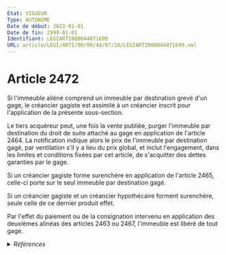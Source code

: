 ```yaml
---
État: VIGUEUR
Type: AUTONOME
Date de début: 2022-01-01
Date de fin: 2999-01-01
Identifiant: LEGIARTI000044071699
URL: article/LEGI/ARTI/00/00/44/07/16/LEGIARTI000044071699.xml
---
```


<h1>Article 2472</h1>

Si l'immeuble aliéné comprend un immeuble par destination grevé d'un gage, le
créancier gagiste est assimilé à un créancier inscrit pour l'application de la
présente sous-section.<br />

Le tiers acquéreur peut, une fois la vente publiée, purger l'immeuble par
destination du droit de suite attaché au gage en application de l'article 2464.
La notification indique alors le prix de l'immeuble par destination gagé, par
ventilation s'il y a lieu du prix global, et inclut l'engagement, dans les
limites et conditions fixées par cet article, de s'acquitter des dettes
garanties par le gage.<br />

Si un créancier gagiste forme surenchère en application de l'article 2465,
celle-ci porte sur le seul immeuble par destination gagé.<br />

Si un créancier gagiste et un créancier hypothécaire forment surenchère, seule
celle de ce dernier produit effet.<br />

Par l'effet du paiement ou de la consignation intervenu en application des
deuxièmes alinéas des articles 2463 ou 2467, l'immeuble est libéré de tout gage.


<details>
  <summary><em>Références</em></summary>

  <h2>Articles faisant référence à l'article</h2>
  
  <ul>
    <li>
      <a href="https://legal.tricoteuses.fr//redirection/LEGIARTI000044071744?vers=git&vers=legifrance">Code civil - article 2464 AUTONOME VIGUEUR, en vigueur depuis le 2022-01-01</a> CITATION cible
    </li>
    <li>
      <a href="https://legal.tricoteuses.fr//redirection/LEGIARTI000006450208?vers=git&vers=legifrance">Code civil - article 2463 AUTONOME MODIFIE, en vigueur du 2006-03-24 au 2007-02-21</a> CITATION cible
    </li>
    <li>
      <a href="https://legal.tricoteuses.fr//redirection/LEGIARTI000044071750?vers=git&vers=legifrance">Code civil - article 2463 AUTONOME VIGUEUR, en vigueur depuis le 2022-01-01</a> CITATION cible
    </li>
    <li>
      <a href="https://legal.tricoteuses.fr//redirection/LEGIARTI000006450224?vers=git&vers=legifrance">Code civil - article 2464 AUTONOME MODIFIE, en vigueur du 2007-02-21 au 2022-01-01</a> CITATION cible
    </li>
    <li>
      <a href="https://legal.tricoteuses.fr//redirection/LEGIARTI000006450223?vers=git&vers=legifrance">Code civil - article 2464 AUTONOME MODIFIE, en vigueur du 2007-01-01 au 2007-02-21</a> CITATION cible
    </li>
    <li>
      <a href="https://legal.tricoteuses.fr//redirection/LEGIARTI000006450234?vers=git&vers=legifrance">Code civil - article 2465 AUTONOME MODIFIE, en vigueur du 2006-03-24 au 2007-02-21</a> CITATION cible
    </li>
    <li>
      <a href="https://legal.tricoteuses.fr//redirection/LEGIARTI000044071738?vers=git&vers=legifrance">Code civil - article 2465 AUTONOME VIGUEUR, en vigueur depuis le 2022-01-01</a> CITATION cible
    </li>
    <li>
      <a href="https://legal.tricoteuses.fr//redirection/LEGIARTI000044045538?vers=git&vers=legifrance">Ordonnance n° 2021-1192 du 15 septembre 2021 portant réforme du droit des sûretés - article 23 ENTIEREMENT_MODIF</a> MODIFIE source
    </li>
    <li>
      <a href="https://legal.tricoteuses.fr//redirection/LEGIARTI000044045526?vers=git&vers=legifrance">Ordonnance n° 2021-1192 du 15 septembre 2021 portant réforme du droit des sûretés - article 15 ENTIEREMENT_MODIF</a> MODIFIE source
    </li>
    <li>
      <a href="https://legal.tricoteuses.fr//redirection/LEGIARTI000006450222?vers=git&vers=legifrance">Code civil - article 2464 AUTONOME MODIFIE, en vigueur du 2006-03-24 au 2007-01-01</a> CITATION cible
    </li>
    <li>
      <a href="https://legal.tricoteuses.fr//redirection/LEGIARTI000006450209?vers=git&vers=legifrance">Code civil - article 2463 AUTONOME MODIFIE, en vigueur du 2007-02-21 au 2022-01-01</a> CITATION cible
    </li>
    <li>
      <a href="https://legal.tricoteuses.fr//redirection/LEGIARTI000006450235?vers=git&vers=legifrance">Code civil - article 2465 AUTONOME MODIFIE, en vigueur du 2007-02-21 au 2022-01-01</a> CITATION cible
    </li>
    <li>
      <a href="https://legal.tricoteuses.fr//redirection/LEGIARTI000006450265?vers=git&vers=legifrance">Code civil - article 2467 AUTONOME MODIFIE, en vigueur du 2006-03-24 au 2007-02-21</a> CITATION cible
    </li>
    <li>
      <a href="https://legal.tricoteuses.fr//redirection/LEGIARTI000006450266?vers=git&vers=legifrance">Code civil - article 2467 AUTONOME MODIFIE, en vigueur du 2007-02-21 au 2022-01-01</a> CITATION cible
    </li>
    <li>
      <a href="https://legal.tricoteuses.fr//redirection/LEGIARTI000044071726?vers=git&vers=legifrance">Code civil - article 2467 AUTONOME VIGUEUR, en vigueur depuis le 2022-01-01</a> CITATION cible
    </li>
  </ul>
  
  <h2>Références faites par l'article</h2>
  
  <ul>
    <li>
      CODIFICATION source Loi 1804-03-19
    </li>
    <li>
      2006-04-21 CITATION cible <a href="https://legal.tricoteuses.fr//redirection/LEGIARTI000006285097?vers=git&vers=legifrance">Ordonnance n° 2006-461 du 21 avril 2006 réformant la saisie immobilière. - article 24 AUTONOME ABROGE, en vigueur du 2007-01-01 au 2012-06-01</a>
    </li>
    <li>
      2021-09-15 MODIFIE cible <a href="https://legal.tricoteuses.fr//redirection/LEGIARTI000044045526?vers=git&vers=legifrance">Ordonnance n° 2021-1192 du 15 septembre 2021 portant réforme du droit des sûretés - article 15 ENTIEREMENT_MODIF</a>
    </li>
    <li>
      2021-09-15 MODIFIE cible <a href="https://legal.tricoteuses.fr//redirection/LEGIARTI000044045538?vers=git&vers=legifrance">Ordonnance n° 2021-1192 du 15 septembre 2021 portant réforme du droit des sûretés - article 23 ENTIEREMENT_MODIF</a>
    </li>
    <li>
      2999-01-01 CONCORDE cible <a href="https://legal.tricoteuses.fr//redirection/LEGIARTI000006446749?vers=git&vers=legifrance">Code civil - article 2177 AUTONOME TRANSFERE, en vigueur du 1804-03-21 au 2006-03-24</a>
    </li>
    <li>
      2999-01-01 CONCORDANCE source <a href="https://legal.tricoteuses.fr//redirection/LEGIARTI000006446749?vers=git&vers=legifrance">Code civil - article 2177 AUTONOME TRANSFERE, en vigueur du 1804-03-21 au 2006-03-24</a>
    </li>
    <li>
      2999-01-01 CITATION source <a href="https://legal.tricoteuses.fr//redirection/LEGIARTI000006450208?vers=git&vers=legifrance">Code civil - article 2463 AUTONOME MODIFIE, en vigueur du 2006-03-24 au 2007-02-21</a>
    </li>
    <li>
      2999-01-01 CITATION source <a href="https://legal.tricoteuses.fr//redirection/LEGIARTI000006450222?vers=git&vers=legifrance">Code civil - article 2464 AUTONOME MODIFIE, en vigueur du 2006-03-24 au 2007-01-01</a>
    </li>
    <li>
      2999-01-01 CITATION source <a href="https://legal.tricoteuses.fr//redirection/LEGIARTI000006450234?vers=git&vers=legifrance">Code civil - article 2465 AUTONOME MODIFIE, en vigueur du 2006-03-24 au 2007-02-21</a>
    </li>
    <li>
      2999-01-01 CITATION source <a href="https://legal.tricoteuses.fr//redirection/LEGIARTI000006450265?vers=git&vers=legifrance">Code civil - article 2467 AUTONOME MODIFIE, en vigueur du 2006-03-24 au 2007-02-21</a>
    </li>
  </ul>
</details>
